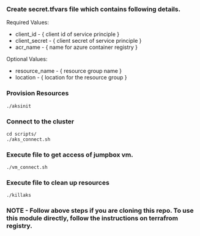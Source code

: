### Create secret.tfvars file which contains following details.
Required Values: 
- client_id - { client id of service principle }
- client_secret - { client secret of service principle }
- acr_name - { name for azure container registry }

Optional Values:
- resource_name - { resource group name }
- location - { location for the resource group }


### Provision Resources 

```
./aksinit
```

### Connect to the cluster

```
cd scripts/
./aks_connect.sh
```

### Execute file to get access of jumpbox vm.

```
./vm_connect.sh
```
### Execute file to clean up resources

```
./killaks
```
### NOTE - Follow above steps if you are cloning this repo. To use this module directly, follow the instructions on terrafrom registry.
